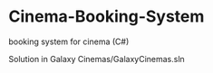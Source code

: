 # Cinema-Booking-System
booking system for cinema (C#)

Solution in Galaxy Cinemas/GalaxyCinemas.sln
